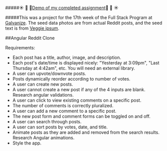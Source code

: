 
#####:sunny: :palm_tree: :evergreen_tree:[Demo of my completed assignment](http://lorienmcs.github.io/angular_7/#/):evergreen_tree: :palm_tree: :sunny:

#####This was a project for the 17th week of the Full Stack Program at [Galvanize](http://www.galvanize.com/courses/full-stack/). The seed data photos are from actual Reddit posts, and the seed text is from [Veggie ipsum](http://veggieipsum.com/).

##Angular Reddit Clone

Requirements:

* Each post has a title, author, image, and description.
* Each post's date/time is displayed nicely: "Yesterday at 3:09pm", "Last Thursday at 4:42am", etc. You will need an external library. 
* A user can upvote/downvote posts.
* Posts dynamically reorder according to number of votes.
* A user can create new posts.
* A user cannot create a new post if any of the 4 inputs are blank.  Research angular validations.
* A user can click to view existing comments on a specific post.
* The number of comments is correctly pluralized.
* A user can add a new comment to a specific post.
* The new post form and comment forms can be toggled on and off.
* A user can search through posts.
* A user can sort posts by votes, date, and title.
* Animate posts as they are added and removed from the search results.  Research Angular animations.
* Style the app.
